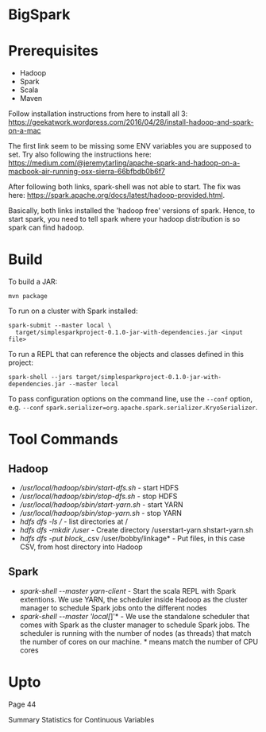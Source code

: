 # BigSpark

# Prerequisites
* Hadoop
* Spark
* Scala
* Maven

Follow installation instructions from here to install all 3: https://geekatwork.wordpress.com/2016/04/28/install-hadoop-and-spark-on-a-mac

The first link seem to be missing some ENV variables you are supposed to set. Try also following the instructions here: https://medium.com/@jeremytarling/apache-spark-and-hadoop-on-a-macbook-air-running-osx-sierra-66bfbdb0b6f7

After following both links, spark-shell was not able to start. The fix was here: https://spark.apache.org/docs/latest/hadoop-provided.html.

Basically, both links installed the 'hadoop free' versions of spark. Hence, to start spark, you need to tell spark where your hadoop distribution is so spark can find hadoop.

# Build
To build a JAR:
```
mvn package
```

To run on a cluster with Spark installed:
```
spark-submit --master local \
  target/simplesparkproject-0.1.0-jar-with-dependencies.jar <input file>
```

To run a REPL that can reference the objects and classes defined in this project:

```
spark-shell --jars target/simplesparkproject-0.1.0-jar-with-dependencies.jar --master local
```

To pass configuration options on the command line, use the ```--conf``` option, e.g. ```--conf``` ```spark.serializer=org.apache.spark.serializer.KryoSerializer```.

# Tool Commands
## Hadoop
* */usr/local/hadoop/sbin/start-dfs.sh* - start HDFS
* */usr/local/hadoop/sbin/stop-dfs.sh* - stop HDFS
* */usr/local/hadoop/sbin/start-yarn.sh* - start YARN
* */usr/local/hadoop/sbin/stop-yarn.sh* - stop YARN
* *hdfs dfs -ls /* - list directories at /
* *hdfs dfs -mkdir /user* - Create directory /userstart-yarn.shstart-yarn.sh
* *hdfs dfs -put block_*.csv /user/bobby/linkage* - Put files, in this case CSV, from host directory into Hadoop

## Spark
* *spark-shell --master yarn-client* - Start the scala REPL with Spark extentions. We use YARN, the scheduler inside Hadoop as the cluster manager to schedule Spark jobs onto the different nodes
* *spark-shell --master 'local[*]'* - We use the standalone scheduler that comes with Spark as the cluster manager to schedule Spark jobs. The scheduler is running with the number of nodes (as threads) that match the number of cores on our machine. * means match the number of CPU cores

# Upto
Page 44

Summary Statistics for Continuous Variables
